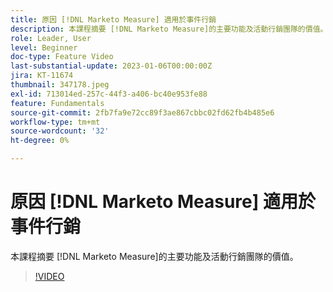```yaml
---
title: 原因 [!DNL Marketo Measure] 適用於事件行銷
description: 本課程摘要 [!DNL Marketo Measure]的主要功能及活動行銷團隊的價值。
role: Leader, User
level: Beginner
doc-type: Feature Video
last-substantial-update: 2023-01-06T00:00:00Z
jira: KT-11674
thumbnail: 347178.jpeg
exl-id: 713014ed-257c-44f3-a406-bc40e953fe88
feature: Fundamentals
source-git-commit: 2fb7fa9e72cc89f3ae867cbbc02fd62fb4b485e6
workflow-type: tm+mt
source-wordcount: '32'
ht-degree: 0%

---
```


# 原因 [!DNL Marketo Measure] 適用於事件行銷

本課程摘要 [!DNL Marketo Measure]的主要功能及活動行銷團隊的價值。

>[!VIDEO](https://video.tv.adobe.com/v/347178/?quality=12&learn=on)

